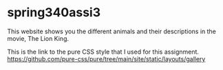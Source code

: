 # spring340assi3

This website shows you the different animals and their descriptions in the movie, The Lion King. 

This is the link to the pure CSS style that I used for this assignment. 
https://github.com/pure-css/pure/tree/main/site/static/layouts/gallery

